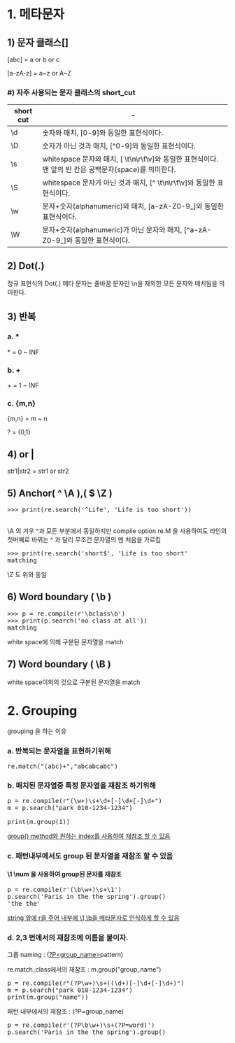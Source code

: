 # 1. 메타문자

## 1) 문자 클래스[]
[abc] = a or b or c

[a-zA-z] = a\~z or A\~Z


### #) 자주 사용되는 문자 클래스의 short_cut

|short cut|-|
|-|-|
|\d | 숫자와 매치, [0-9]와 동일한 표현식이다.|
|\D | 숫자가 아닌 것과 매치, [^0-9]와 동일한 표현식이다.|
|\s |whitespace 문자와 매치, [ \t\n\r\f\v]와 동일한 표현식이다. 맨 앞의 빈 칸은 공백문자(space)를 의미한다.|
|\S |whitespace 문자가 아닌 것과 매치, [^ \t\n\r\f\v]와 동일한 표현식이다.|
|\w |문자+숫자(alphanumeric)와 매치, [a-zA-Z0-9_]와 동일한 표현식이다.|
|\W |문자+숫자(alphanumeric)가 아닌 문자와 매치, [^a-zA-Z0-9_]와 동일한 표현식이다.|

## 2) Dot(.)

정규 표현식의 Dot(.) 메타 문자는 줄바꿈 문자인 \n을 제외한 모든 문자와 매치됨을 의미한다.


## 3) 반복   

### a. *
\* = 0 ~ INF 


### b. +
\+ = 1 ~ INF 

### c. {m,n}

{m,n} = m ~ n

? = {0,1}

## 4) or |

str1|str2 = str1 or str2

## 5) Anchor( ^ \A ),( $ \Z )

<pre>
>>> print(re.search('^Life', 'Life is too short'))
<re.Match object; span=(0, 4), match='Life'>
</pre>

\A 의 겨우 ^과 모든  부분에서 동일하지만 compile option re.M 을 사용하여도 라인의 첫버째로 바뀌는 ^ 과 달리 무조건 문자열의 맨 처음을 가르킴 


<pre>
>>> print(re.search('short$', 'Life is too short'
matching
</pre>

\Z 도 위와 동일

## 6) Word boundary ( \b )

<pre>
>>> p = re.compile(r'\bclass\b')
>>> print(p.search('no class at all')) 
matching
</pre>

white space에 의해 구분된 문자열을 match

## 7) Word boundary ( \B )

white space이외의 것으로 구분된 문자열을 match

# 2. Grouping
grouping 을 하는 이유
### a. 반복되는 문자열을 표현하기위해
<pre>
re.match("(abc)+","abcabcabc")
</pre>
### b. 매치된 문자열중 특정 문자열을 재참조 하기위해

<pre>
p = re.compile(r"(\w+)\s+\d+[-]\d+[-]\d+")
m = p.search("park 010-1234-1234")

print(m.group(1))
</pre>
 [group() method와 원하는 index를 사용하여 재참조 할 수 있음]()

### c. 패턴내부에서도 group 된 문자열을 재참조 할 수 있음
#### \1 \num 을 사용하여 group된 문자를 재참조
<pre>
p = re.compile(r'(\b\w+)\s+\1')
p.search('Paris in the the spring').group()
'the the'
</pre>

[string 앞에 r을 주어 내부에 \1,\b을 메타문자로 인식하게 할 수 있음]()


### d. 2,3 번에서의 재참조에 이름을 붙이자.

그룹 naming : ([?P<group_name>]()pattern)

re.match_class에서의 재참조 : m.group("group_name")

<pre>
p = re.compile(r"(?P<name>\w+)\s+((\d+)[-]\d+[-]\d+)")
m = p.search("park 010-1234-1234")
print(m.group("name"))
</pre>

패턴 내부에서의 재참조 : (?P=group_name)
<pre>
p = re.compile(r'(?P<word>\b\w+)\s+(?P=word)')
p.search('Paris in the the spring').group()
</pre>
